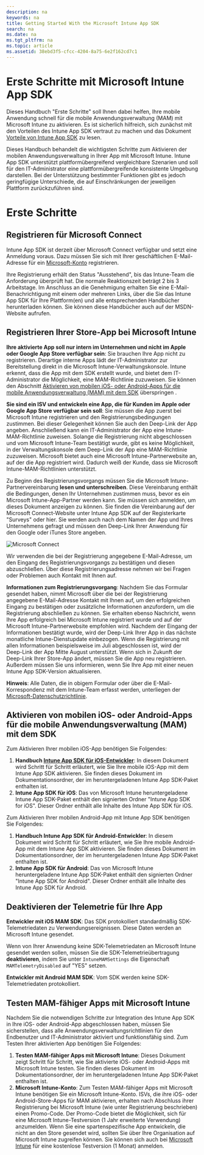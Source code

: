 ```yaml
---
description: na
keywords: na
title: Getting Started With the Microsoft Intune App SDK
search: na
ms.date: na
ms.tgt_pltfrm: na
ms.topic: article
ms.assetid: 38ebd3f5-cfcc-4204-8a75-6e2f162cd7c1
---
```

# Erste Schritte mit Microsoft Intune App SDK
Dieses Handbuch "Erste Schritte" soll Ihnen dabei helfen, Ihre mobile Anwendung schnell für die mobile Anwendungsverwaltung (MAM) mit Microsoft Intune zu aktivieren. Es ist sicherlich hilfreich, sich zunächst mit den Vorteilen des Intune App SDK vertraut zu machen und das Dokument [Vorteile von Intune App SDK](Benefits_of_the_Intune_App_SDK.md) zu lesen.

Dieses Handbuch behandelt die wichtigsten Schritte zum Aktivieren der mobilen Anwendungsverwaltung in Ihrer App mit Microsoft Intune. Intune App SDK unterstützt plattformübergreifend vergleichbare Szenarien und soll für den IT-Administrator eine plattformübergreifende konsistente Umgebung darstellen. Bei der Unterstützung bestimmter Funktionen gibt es jedoch geringfügige Unterschiede, die auf Einschränkungen der jeweiligen Plattform zurückzuführen sind.

# Erste Schritte

## Registrieren für Microsoft Connect

Intune App SDK ist derzeit über Microsoft Connect verfügbar und setzt eine Anmeldung voraus. Dazu müssen Sie sich mit Ihrer geschäftlichen E-Mail-Adresse für ein [Microsoft-Konto](https://connect.microsoft.com/ConfigurationManagervnext/InvitationUse.aspx?ProgramID=8967&InvitationID=8967-YJYJ-8G6X) registrieren.

Ihre Registrierung erhält den Status "Ausstehend", bis das Intune-Team die Anforderung überprüft hat. Die normale Reaktionszeit beträgt 2 bis 3 Arbeitstage. Im Anschluss an die Genehmigung erhalten Sie eine E-Mail-Benachrichtigung mit einem oder mehreren Links, über die Sie das Intune App SDK für Ihre Plattform(en) und alle entsprechenden Handbücher herunterladen können. Sie können diese Handbücher auch auf der MSDN-Website aufrufen.

## Registrieren Ihrer Store-App bei Microsoft Intune

**Ihre aktivierte App soll nur intern im Unternehmen und nicht im Apple oder Google App Store verfügbar sein**: Sie brauchen Ihre App nicht zu registrieren. Derartige interne Apps lädt der IT-Administrator zur Bereitstellung direkt in die Microsoft Intune-Verwaltungskonsole. Intune erkennt, dass die App mit dem SDK erstellt wurde, und bietet dem IT-Administrator die Möglichkeit, eine MAM-Richtlinie zuzuweisen. Sie können den Abschnitt [Aktivieren von mobilen iOS- oder Android-Apps für die mobile Anwendungsverwaltung (MAM) mit dem SDK](#enableapp) überspringen .

**Sie sind ein ISV und entwickeln eine App, die für Kunden im Apple oder Google App Store verfügbar sein soll**: Sie müssen die App zuerst bei Microsoft Intune registrieren und den Registrierungsbedingungen zustimmen. Bei dieser Gelegenheit können Sie auch den Deep-Link der App angeben. Anschließend kann ein IT-Administrator der App eine Intune-MAM-Richtlinie zuweisen. Solange die Registrierung nicht abgeschlossen und vom Microsoft Intune-Team bestätigt wurde, gibt es keine Möglichkeit, in der Verwaltungskonsole dem Deep-Link der App eine MAM-Richtlinie zuzuweisen. Microsoft bietet auch eine Microsoft Intune-Partnerwebsite an, auf der die App registriert wird. Dadurch weiß der Kunde, dass sie Microsoft Intune-MAM-Richtlinien unterstützt.

Zu Beginn des Registrierungsvorgangs müssen Sie die Microsoft Intune-Partnervereinbarung **lesen und unterschreiben**. Diese Vereinbarung enthält die Bedingungen, denen Ihr Unternehmen zustimmen muss, bevor es ein Microsoft Intune-App-Partner werden kann. Sie müssen sich anmelden, um dieses Dokument anzeigen zu können. Sie finden die Vereinbarung auf der Microsoft Connect-Website unter Intune App SDK auf der Registerkarte "Surveys" oder hier. Sie werden auch nach dem Namen der App und Ihres Unternehmens gefragt und müssen den Deep-Link Ihrer Anwendung für den Google oder iTunes Store angeben.

![Microsoft Connect](/Image/Microsoft_Connect.png)

Wir verwenden die bei der Registrierung angegebene E-Mail-Adresse, um den Eingang des Registrierungsvorgangs zu bestätigen und diesen abzuschließen. Über diese Registrierungsadresse nehmen wir bei Fragen oder Problemen auch Kontakt mit Ihnen auf.

**Informationen zum Registrierungsvorgang**: Nachdem Sie das Formular gesendet haben, nimmt Microsoft über die bei der Registrierung angegebene E-Mail-Adresse Kontakt mit Ihnen auf, um den erfolgreichen Eingang zu bestätigen oder zusätzliche Informationen anzufordern, um die Registrierung abschließen zu können. Sie erhalten ebenso Nachricht, wenn Ihre App erfolgreich bei Microsoft Intune registriert wurde und auf der Microsoft Intune-Partnerwebsite empfohlen wird. Nachdem der Eingang der Informationen bestätigt wurde, wird der Deep-Link Ihrer App in das nächste monatliche Intune-Dienstupdate einbezogen. Wenn die Registrierung mit allen Informationen beispielsweise im Juli abgeschlossen ist, wird der Deep-Link der App Mitte August unterstützt. Wenn sich in Zukunft der Deep-Link Ihrer Store-App ändert, müssen Sie die App neu registrieren. Außerdem müssen Sie uns informieren, wenn Sie Ihre App mit einer neuen Intune App SDK-Version aktualisieren.

**Hinweis**: Alle Daten, die in obigem Formular oder über die E-Mail-Korrespondenz mit dem Intune-Team erfasst werden, unterliegen der [Microsoft-Datenschutzrichtlinie](https://www.microsoft.com/en-us/privacystatement/default.aspx).

## <a name="enableapp"></a> Aktivieren von mobilen iOS- oder Android-Apps für die mobile Anwendungsverwaltung (MAM) mit dem SDK

Zum Aktivieren Ihrer mobilen iOS-App benötigen Sie Folgendes:

1. **Handbuch [Intune App SDK für iOS-Entwickler](Microsoft_Intune_App_SDK_for_iOS_Developer_Guide.md)**: In diesem Dokument wird Schritt für Schritt erläutert, wie Sie Ihre mobile iOS-App mit dem Intune App SDK aktivieren. Sie finden dieses Dokument im Dokumentationsordner, der im heruntergeladenen Intune App SDK-Paket enthalten ist.
2. **Intune App SDK für iOS**: Das von Microsoft Intune heruntergeladene Intune App SDK-Paket enthält den signierten Ordner "Intune App SDK for iOS". Dieser Ordner enthält alle Inhalte des Intune App SDK für iOS.

Zum Aktivieren Ihrer mobilen Android-App mit Intune App SDK benötigen Sie Folgendes:

1. **Handbuch **Intune App SDK für Android-Entwickler****: In diesem Dokument wird Schritt für Schritt erläutert, wie Sie Ihre mobile Android-App mit dem Intune App SDK aktivieren. Sie finden dieses Dokument im Dokumentationsordner, der im heruntergeladenen Intune App SDK-Paket enthalten ist.
2. **Intune App SDK für Android**: Das von Microsoft Intune heruntergeladene Intune App SDK-Paket enthält den signierten Ordner "Intune App SDK for Android". Dieser Ordner enthält alle Inhalte des Intune App SDK für Android.

## Deaktivieren der Telemetrie für Ihre App

**Entwickler mit iOS MAM SDK**: Das SDK protokolliert standardmäßig SDK-Telemetriedaten zu Verwendungsereignissen. Diese Daten werden an Microsoft Intune gesendet.

Wenn von Ihrer Anwendung keine SDK-Telemetriedaten an Microsoft Intune gesendet werden sollen, müssen Sie die SDK-Telemetrieübertragung **deaktivieren**, indem Sie unter `IntuneMAMSettings` die Eigenschaft `MAMTelemetryDisabled` auf "YES" setzen.

**Entwickler mit Android MAM SDK**: Vom SDK werden keine SDK-Telemetriedaten protokolliert.

## Testen MAM-fähiger Apps mit Microsoft Intune

Nachdem Sie die notwendigen Schritte zur Integration des Intune App SDK in Ihre iOS- oder Android-App abgeschlossen haben, müssen Sie sicherstellen, dass alle Anwendungsverwaltungsrichtlinien für den Endbenutzer und IT-Administrator aktiviert und funktionsfähig sind. Zum Testen Ihrer aktivierten App benötigen Sie Folgendes:

1. **Testen MAM-fähiger Apps mit Microsoft Intune**: Dieses Dokument zeigt Schritt für Schritt, wie Sie aktivierte iOS- oder Android-Apps mit Microsoft Intune testen. Sie finden dieses Dokument im Dokumentationsordner, der im heruntergeladenen Intune App SDK-Paket enthalten ist.
2. **Microsoft Intune-Konto**: Zum Testen MAM-fähiger Apps mit Microsoft Intune benötigen Sie ein Microsoft Intune-Konto. ISVs, die ihre iOS- oder Android-Store-Apps für MAM aktivieren, erhalten nach Abschluss ihrer Registrierung bei Microsoft Intune (wie unter Registrierung beschrieben) einen Promo-Code. Der Promo-Code bietet die Möglichkeit, sich für eine Microsoft Intune-Testversion (1 Jahr erweiterte Verwendung) anzumelden. Wenn Sie eine spartenspezifische App entwickeln, die nicht an den Store gesendet wird, sollten Sie über Ihre Organisation auf Microsoft Intune zugreifen können. Sie können sich auch bei [Microsoft Intune](https://portal.office.com/Signup/Signup.aspx?OfferId=40BE278A-DFD1-470a-9EF7-9F2596EA7FF9&dl=INTUNE_A&ali=1#0) für eine kostenlose Testversion (1 Monat) anmelden.





